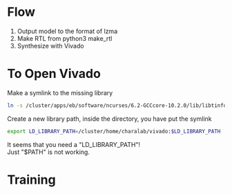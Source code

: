 # Flow

1. Output model to the format of lzma
2. Make RTL from python3 make_rtl
3. Synthesize with Vivado


# To Open Vivado

Make a symlink to the missing library
```bash
ln -s /cluster/apps/eb/software/ncurses/6.2-GCCcore-10.2.0/lib/libtinfo.so.6 libtinfo.so.5
```

Create a new library path, inside the directory, you have put the symlink
```bash
export LD_LIBRARY_PATH=/cluster/home/charalab/vivado:$LD_LIBRARY_PATH
```

It seems that you need a "LD_LIBRARY_PATH"!   
Just "$PATH" is not working.


# Training

```bash
```
